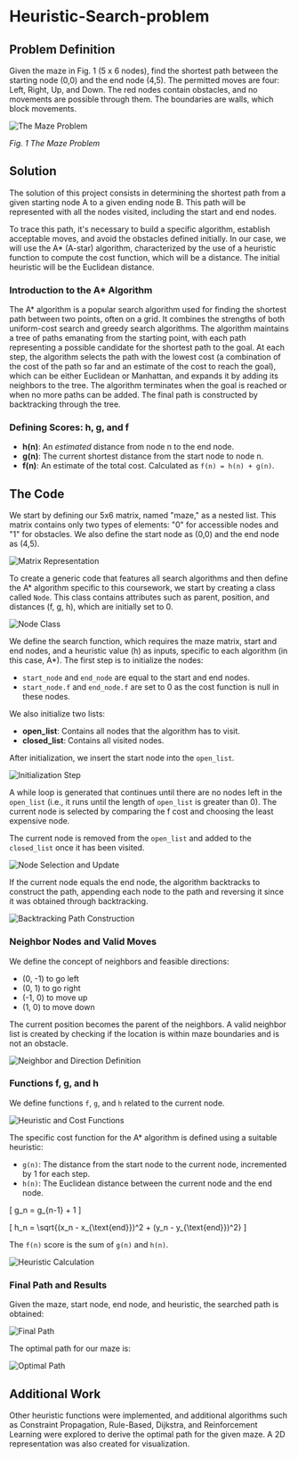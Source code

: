 # Heuristic-Search-problem

## Problem Definition

Given the maze in Fig. 1 (5 x 6 nodes), find the shortest path between the starting node (0,0) and the end node (4,5). The permitted moves are four: Left, Right, Up, and Down. The red nodes contain obstacles, and no movements are possible through them. The boundaries are walls, which block movements.

![The Maze Problem](Pics/maze.png)

*Fig. 1 The Maze Problem*

## Solution

The solution of this project consists in determining the shortest path from a given starting node A to a given ending node B. This path will be represented with all the nodes visited, including the start and end nodes.

To trace this path, it's necessary to build a specific algorithm, establish acceptable moves, and avoid the obstacles defined initially. In our case, we will use the A* (A-star) algorithm, characterized by the use of a heuristic function to compute the cost function, which will be a distance. The initial heuristic will be the Euclidean distance.

### Introduction to the A* Algorithm

The A* algorithm is a popular search algorithm used for finding the shortest path between two points, often on a grid. It combines the strengths of both uniform-cost search and greedy search algorithms. The algorithm maintains a tree of paths emanating from the starting point, with each path representing a possible candidate for the shortest path to the goal. At each step, the algorithm selects the path with the lowest cost (a combination of the cost of the path so far and an estimate of the cost to reach the goal), which can be either Euclidean or Manhattan, and expands it by adding its neighbors to the tree. The algorithm terminates when the goal is reached or when no more paths can be added. The final path is constructed by backtracking through the tree.

### Defining Scores: h, g, and f

- **h(n)**: An *estimated* distance from node n to the end node.
- **g(n)**: The current shortest distance from the start node to node n.
- **f(n)**: An estimate of the total cost. Calculated as `f(n) = h(n) + g(n)`.

## The Code

We start by defining our 5x6 matrix, named "maze," as a nested list. This matrix contains only two types of elements: "0" for accessible nodes and "1" for obstacles. We also define the start node as (0,0) and the end node as (4,5).

![Matrix Representation](Pics/matrix.png)

To create a generic code that features all search algorithms and then define the A* algorithm specific to this coursework, we start by creating a class called `Node`. This class contains attributes such as parent, position, and distances (f, g, h), which are initially set to 0.

![Node Class](Pics/2.png)

We define the search function, which requires the maze matrix, start and end nodes, and a heuristic value (h) as inputs, specific to each algorithm (in this case, A*). The first step is to initialize the nodes:

- `start_node` and `end_node` are equal to the start and end nodes.
- `start_node.f` and `end_node.f` are set to 0 as the cost function is null in these nodes.

We also initialize two lists:

- **open_list**: Contains all nodes that the algorithm has to visit.
- **closed_list**: Contains all visited nodes.

After initialization, we insert the start node into the `open_list`.

![Initialization Step](Pics/3.png)

A while loop is generated that continues until there are no nodes left in the `open_list` (i.e., it runs until the length of `open_list` is greater than 0). The current node is selected by comparing the f cost and choosing the least expensive node.

The current node is removed from the `open_list` and added to the `closed_list` once it has been visited.

![Node Selection and Update](Pics/4.png)

If the current node equals the end node, the algorithm backtracks to construct the path, appending each node to the path and reversing it since it was obtained through backtracking.

![Backtracking Path Construction](Pics/5.png)

### Neighbor Nodes and Valid Moves

We define the concept of neighbors and feasible directions:

- (0, -1) to go left
- (0, 1) to go right
- (-1, 0) to move up
- (1, 0) to move down

The current position becomes the parent of the neighbors. A valid neighbor list is created by checking if the location is within maze boundaries and is not an obstacle.

![Neighbor and Direction Definition](Pics/6.png)

### Functions f, g, and h

We define functions `f`, `g`, and `h` related to the current node.

![Heuristic and Cost Functions](Pics/7.png)

The specific cost function for the A* algorithm is defined using a suitable heuristic:

- `g(n)`: The distance from the start node to the current node, incremented by 1 for each step.
- `h(n)`: The Euclidean distance between the current node and the end node.

\[ g_n = g_{n-1} + 1 \]

\[ h_n = \sqrt{(x_n - x_{\text{end}})^2 + (y_n - y_{\text{end}})^2} \]

The `f(n)` score is the sum of `g(n)` and `h(n)`.

![Heuristic Calculation](Pics/heu.png)

### Final Path and Results

Given the maze, start node, end node, and heuristic, the searched path is obtained:

![Final Path](Pics/9.png)

The optimal path for our maze is:

![Optimal Path](Pics/10.png)

## Additional Work

Other heuristic functions were implemented, and additional algorithms such as Constraint Propagation, Rule-Based, Dijkstra, and Reinforcement Learning were explored to derive the optimal path for the given maze. A 2D representation was also created for visualization.

